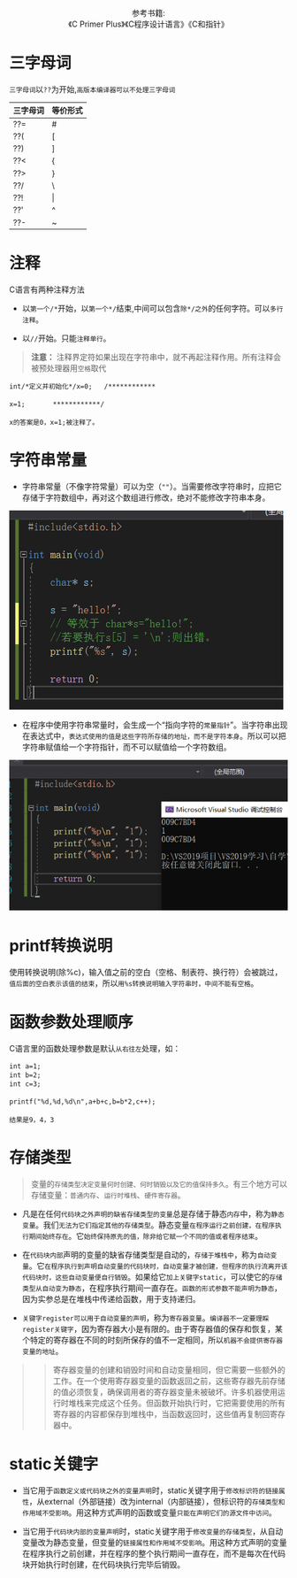  <p align="center">
参考书籍:<br/>《C Primer Plus》《C程序设计语言》《C和指针》
</p>

# 三字母词


`三字母词`以`??`为开始,`高版本编译器可以不处理三字母词`

|三字母词|等价形式|
|----|----|
| ??= |  # |
| ??( |  [ |
| ??) |  ] |
| ??< |  { |
| ??> |  } |
| ??/ | \\ |
| ??! | \| |
| ??' |  ^ |
| ??- |  ~ |


# 注释


C语言有两种注释方法

* 以`第一个/*`开始，以`第一个*/`结束,中间可以包含`除*/之外`的任何字符。可以`多行注释`。

* 以`//`开始。只能`注释单行`。

>**注意：**  注释界定符如果出现在字符串中，就不再起注释作用。所有注释会被预处理器用`空格`取代

```
int/*定义并初始化*/x=0;   /************

x=1;       ************/

x的答案是0，x=1;被注释了。
```


# 字符串常量


* 字符串常量（不像字符常量）可以为空（`""`）。当需要修改字符串时，应把它存储于字符数组中，再对这个数组进行修改，绝对不能修改字符串本身。

![](https://github.com/Mrli6/The-introduction-to-C/blob/master/修改字符串问题.png)

* 在程序中使用字符串常量时，会生成一个“指向字符的`常量指针`”。当字符串出现在表达式中，`表达式使用的值是这些字符所存储的地址，而不是字符本身`。所以可以把字符串赋值给一个字符指针，而不可以赋值给一个字符数组。

![](https://github.com/Mrli6/The-introduction-to-C/blob/master/字符串指针.png)


# printf转换说明


使用转换说明(除%c)，输入值之前的空白（空格、制表符、换行符）会被跳过，`值后面的空白表示该值的结束`，所以`用%s转换说明输入字符串时，中间不能有空格`。


# 函数参数处理顺序


C语言里的函数处理参数是默认`从右往左`处理，如：

```
int a=1;
int b=2;
int c=3;

printf("%d,%d,%d\n",a+b+c,b=b*2,c++);

结果是9，4，3
```


# 存储类型


>变量的`存储类型决定变量何时创建、何时销毁以及它的值保持多久`。有三个地方可以存储变量：`普通内存`、`运行时堆栈`、`硬件寄存器`。

* 凡是在任何`代码块之外声明的缺省存储类型的变量`总是存储于静态`内存`中，称为`静态变量`。我们`无法为它们指定其他的存储类型`。静态变量`在程序运行之前创建，在程序执行期间始终存在`。它`始终保持原先的值，除非给它赋一个不同的值或者程序结束`。

* 在`代码块内部`声明的变量的缺省存储类型是自动的，`存储于堆栈中`，称为`自动变量`。它`在程序执行到声明自动变量的代码块时，自动变量才被创建，但程序的执行流离开该代码块时，这些自动变量便自行销毁`。如果给它`加上关键字static`，可以使它的`存储类型从自动变为静态`，在程序执行期间一直存在。`函数的形式参数不能声明为静态`，因为实参总是在堆栈中传递给函数，用于支持递归。

* `关键字register可以用于自动变量的声明`，称为`寄存器变量`。`编译器不一定要理睬register关键字`，因为寄存器大小是有限的。由于寄存器值的保存和恢复，某个特定的寄存器在不同的时刻所保存的值不一定相同，所以`机器不会提供寄存器变量的地址`。

>>寄存器变量的创建和销毁时间和自动变量相同，但它需要一些额外的工作。在一个使用寄存器变量的函数返回之前，这些寄存器先前存储的值必须恢复，确保调用者的寄存器变量未被破坏。许多机器使用运行时堆栈来完成这个任务。但函数开始执行时，它把需要使用的所有寄存器的内容都保存到堆栈中，当函数返回时，这些值再复制回寄存器中。


# static关键字

* 当它用于`函数定义或代码块之外的变量声明`时，static关键字用于`修改标识符的链接属性`，从external（外部链接）改为internal（内部链接），但标识符的`存储类型和作用域不受影响`。用这种方式声明的函数或变量`只能在声明它们的源文件中访问`。

* 当它用于`代码块内部的变量声明`时，static关键字用于`修改变量的存储类型`，从自动变量改为静态变量，但变量的`链接属性和作用域不受影响`。用这种方式声明的变量在程序执行之前创建，并在程序的整个执行期间一直存在，而不是每次在代码块开始执行时创建，在代码块执行完毕后销毁。













